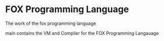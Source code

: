 # FOX Programming Language
The work of the fox programming language

main contains the VM and Compiler for the FOX Programming Langauage